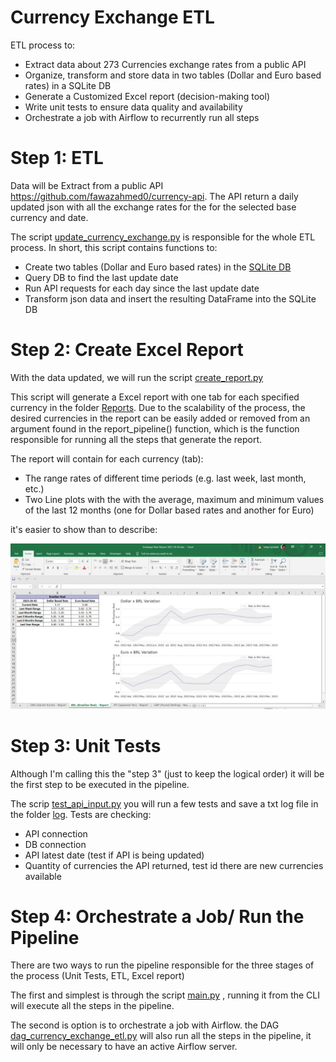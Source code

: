 # Currency Exchange ETL

ETL process to:
 + Extract data about 273 Currencies exchange rates from a public API  
 + Organize, transform and store data in two tables (Dollar and Euro based rates) in a SQLite DB
 + Generate a Customized Excel report (decision-making tool)
 + Write unit tests to ensure data quality and availability
 + Orchestrate a job with Airflow to recurrently run all steps

# Step 1: ETL

Data will be Extract from a public API https://github.com/fawazahmed0/currency-api. The API return a daily updated json with all the exchange rates for the for the selected base currency and date.

The script [update_currency_exchange.py](update_currency_exchange.py) is responsible for the whole ETL process. In short, this script contains functions to:
    
+ Create two tables (Dollar and Euro based rates) in the [SQLite DB](Database)
+ Query DB to find the last update date 
+ Run API requests for each day since the last update date 
+ Transform json data and insert the resulting DataFrame into the SQLite DB
    

# Step 2: Create Excel Report

With the data updated, we will run the script [create_report.py](create_report.py)

This script will generate a Excel report with one tab for each specified currency in the folder [Reports](Reports). Due to the scalability of the process, the desired currencies in the report can be easily added or removed from an argument found in the report_pipeline() function, which is the function responsible for running all the steps that generate the report.

The report will contain for each currency (tab):
+ The range rates of different time periods (e.g. last week, last month, etc.)
+ Two Line plots with the with the average, maximum and minimum values of the last 12 months (one for Dollar based rates and another for Euro)

it's easier to show than to describe:

![png](readme_files/report_print.PNG)


# Step 3: Unit Tests

Although I'm calling this the "step 3" (just to keep the logical order) it will be the first step to be executed in the pipeline. 

The scrip [test_api_input.py](test_api_input.py) you will run a few tests and save a txt log file in the folder [log](log). Tests are checking:
+ API connection 
+ DB connection 
+ API latest date (test if API is being updated)
+ Quantity of currencies the API returned, test id there are new currencies available

# Step 4: Orchestrate a Job/ Run the Pipeline

There are two ways to run the pipeline responsible for the three stages of the process (Unit Tests, ETL, Excel report) 

The first and simplest is through the script [main.py](main.py) , running it from the CLI will execute all the steps in the pipeline.

The second is option is to orchestrate a job with Airflow. the DAG [dag_currency_exchange_etl.py](dag_currency_exchange_etl.py) will also run all the steps in the pipeline, it will only be necessary to have an active Airflow server.

